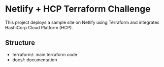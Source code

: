 # Netlify + HCP Terraform Challenge

This project deploys a sample site on Netlify using Terraform and integrates HashiCorp Cloud Platform (HCP).

## Structure
- terraform/: main terraform code
- docs/: documentation

